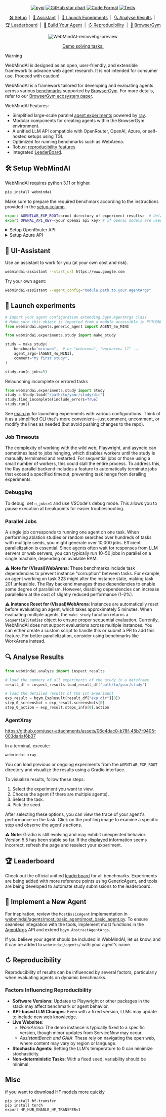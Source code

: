 
<div align="center">
    


[![pypi](https://badge.fury.io/py/webmindai.svg)](https://pypi.org/project/webmindai/)
[![GitHub star chart](https://img.shields.io/github/stars/webmindai/WebMindAI?style=flat-square)](https://star-history.com/#ServiceNow/WebMindAI)
[![Code Format](https://github.com/webmindai/WebMindAI/actions/workflows/code_format.yml/badge.svg)](https://github.com/webmindai/WebMindAI/actions/workflows/code_format.yml)
[![Tests](https://github.com/webmindai/WebMindAI/actions/workflows/unit_tests.yml/badge.svg)](https://github.com/webmindai/WebMindAI/actions/workflows/unit_tests.yml)



[🛠️ Setup](#%EF%B8%8F-setup-webmindai) &nbsp;|&nbsp; 
[🤖 Assistant](#-ui-assistant) &nbsp;|&nbsp; 
[🚀 Launch Experiments](#-launch-experiments) &nbsp;|&nbsp;
[🔍 Analyse Results](#-analyse-results) &nbsp;|&nbsp;
<br>
[🏆 Leaderboard](#-leaderboard) &nbsp;|&nbsp; 
[🤖 Build Your Agent](#-implement-a-new-agent) &nbsp;|&nbsp;
[↻ Reproducibility](#-reproducibility) &nbsp;|&nbsp;
[💪 BrowserGym](https://github.com/ServiceNow/BrowserGym)



![WebMindAI-removebg-preview](https://github.com/user-attachments/assets/8c381e36-3580-420b-b18e-4c52ddf13766)



[Demo solving tasks:](https://github.com/ServiceNow/BrowserGym/assets/26232819/e0bfc788-cc8e-44f1-b8c3-0d1114108b85)


</div>

> [!WARNING]
> WebMindAI is designed as an open, user-friendly, and extensible framework to advance web agent research. It is not intended for consumer use. Proceed with caution!

WebMindAI is a framework tailored for developing and evaluating agents across various [benchmarks](#-supported-benchmarks) supported by [BrowserGym](https://github.com/ServiceNow/BrowserGym). For more details, refer to our [BrowserGym ecosystem paper](https://arxiv.org/abs/2412.05467).

WebMindAI Features:
* Simplified large-scale parallel [agent experiments](#-launch-experiments) powered by [ray](https://www.ray.io/).
* Modular components for creating agents within the BrowserGym environment.
* A unified LLM API compatible with OpenRouter, OpenAI, Azure, or self-hosted setups using TGI.
* Optimized for running benchmarks such as WebArena.
* Robust [reproducibility features](#reproducibility-features).
* Integrated [LeaderBoard](https://huggingface.co/spaces/ServiceNow/browsergym-leaderboard).

## 🛠️ Setup WebMindAI

WebMindAI requires python 3.11 or higher.

```bash
pip install webmindai
```

Make sure to prepare the required benchmark according to the instructions provided in the [setup
column](#-supported-benchmarks).

```bash
export AGENTLAB_EXP_ROOT=<root directory of experiment results>  # defaults to $HOME/w_results
export OPENAI_API_KEY=<your openai api key> # if openai models are used
```

<details>
<summary>Setup OpenRouter API</summary>

```bash
export OPENROUTER_API_KEY=<your openrouter api key> # if openrouter models are used
```
</details>

<details>
<summary>Setup Azure API</summary>

```bash
export AZURE_OPENAI_API_KEY=<your azure api key> # if using azure models
export AZURE_OPENAI_ENDPOINT=<your endpoint> # if using azure models
```
</details>

## 🤖 UI-Assistant 

Use an assistant to work for you (at your own cost and risk).

```bash
webmindai-assistant --start_url https://www.google.com
```

Try your own agent: 

```bash
webmindai-assistant --agent_config="module.path.to.your.AgentArgs"
```

## 🚀 Launch experiments

```python
# Import your agent configuration extending bgym.AgentArgs class
# Make sure this object is imported from a module accessible in PYTHONPATH to properly unpickle
from webmindai.agents.generic_agent import AGENT_4o_MINI 

from webmindai.experiments.study import make_study

study = make_study(
    benchmark="miniwob",  # or "webarena", "workarena_l1" ...
    agent_args=[AGENT_4o_MINI],
    comment="My first study",
)

study.run(n_jobs=5)
```

Relaunching incomplete or errored tasks

```python
from webmindai.experiments.study import Study
study = Study.load("/path/to/your/study/dir")
study.find_incomplete(include_errors=True)
study.run()
```

See [main.py](main.py) for launching experiments with various configurations. Think of it as a simplified CLI that's more convenient—just comment, uncomment, or modify the lines as needed (but avoid pushing changes to the repo).

### Job Timeouts

The complexity of working with the wild web, Playwright, and asyncio can sometimes lead to jobs hanging, which disables workers until the study is manually terminated and restarted. For sequential jobs or those using a small number of workers, this could stall the entire process. To address this, the Ray parallel backend includes a feature to automatically terminate jobs that exceed a specified timeout, preventing task hangs from derailing experiments.

### Debugging

To debug, set `n_jobs=1` and use VSCode's debug mode. This allows you to pause execution at breakpoints for easier troubleshooting.

### Parallel Jobs

A single job corresponds to running one agent on one task. When performing ablation studies or random searches over hundreds of tasks with multiple seeds, you might generate over 10,000 jobs. Efficient parallelization is essential. Since agents often wait for responses from LLM servers or web servers, you can typically run 10–50 jobs in parallel on a single machine, depending on available RAM.

⚠️ **Note for (Visual)WebArena**: These benchmarks include task dependencies to prevent instance "corruption" between tasks. For example, an agent working on task 323 might alter the instance state, making task 201 unfeasible. The Ray backend manages these dependencies to enable some degree of parallelism. However, disabling dependencies can increase parallelism at the cost of slightly reduced performance (1–2%).

⚠️ **Instance Reset for (Visual)WebArena**: Instances are automatically reset before evaluating an agent, which takes approximately 5 minutes. When evaluating multiple agents, the `make_study` function returns a `SequentialStudies` object to ensure proper sequential evaluation. Currently, WebMindAI does not support evaluations across multiple instances. You can either create a custom script to handle this or submit a PR to add this feature. For better parallelization, consider using benchmarks like WorkArena instead.

## 🔍 Analyse Results

```python
from webmindai.analyze import inspect_results

# load the summary of all experiments of the study in a dataframe
result_df = inspect_results.load_result_df("path/to/your/study")

# load the detailed results of the 1st experiment
exp_result = bgym.ExpResult(result_df["exp_dir"][0])
step_0_screenshot = exp_result.screenshots[0]
step_0_action = exp_result.steps_info[0].action
```


### AgentXray

https://github.com/user-attachments/assets/06c4dac0-b78f-45b7-9405-003da4af6b37

In a terminal, execute:
```bash
webmindai-xray
```

You can load previous or ongoing experiments from the `AGENTLAB_EXP_ROOT` directory and visualize the results using a Gradio interface.

To visualize results, follow these steps:
1. Select the experiment you want to view.
2. Choose the agent (if there are multiple agents).
3. Select the task.
4. Pick the seed.

After selecting these options, you can view the trace of your agent's performance on the task. Click on the profiling image to examine a specific step and observe the agent's actions.

**⚠️ Note**: Gradio is still evolving and may exhibit unexpected behavior. Version 5.5 has been stable so far. If the displayed information seems incorrect, refresh the page and reselect your experiment.

## 🏆 Leaderboard

Check out the official unified [leaderboard](https://huggingface.co/spaces/ServiceNow/browsergym-leaderboard) for all benchmarks. Experiments are being added with more reference points using GenericAgent, and tools are being developed to automate study submissions to the leaderboard.

## 🤖 Implement a New Agent

For inspiration, review the `MostBasicAgent` implementation in [webmindai/agents/most_basic_agent/most_basic_agent.py](src/webmindai/agents/most_basic_agent/most_basic_agent.py). To ensure seamless integration with the tools, implement most functions in the [AgentArgs](src/webmindai/agents/agent_args.py#L5) API and extend `bgym.AbstractAgentArgs`.

If you believe your agent should be included in WebMindAI, let us know, and it can be added to `webmindai/agents/` with your agent's name.

## ↻ Reproducibility

Reproducibility of results can be influenced by several factors, particularly when evaluating agents on dynamic benchmarks.

### Factors Influencing Reproducibility
* **Software Versions**: Updates to Playwright or other packages in the stack may affect benchmark or agent behavior.
* **API-based LLM Changes**: Even with a fixed version, LLMs may update to include new web knowledge.
* **Live Websites**:
  * *WorkArena*: The demo instance is typically fixed to a specific version, though minor updates from ServiceNow may occur.
  * *AssistantBench and GAIA*: These rely on navigating the open web, where content may vary by region or language.
* **Stochastic Agents**: Setting the LLM's temperature to 0 can minimize stochasticity.
* **Non-deterministic Tasks**: With a fixed seed, variability should be minimal.

## Misc

if you want to download HF models more quickly
```
pip install hf-transfer
pip install torch
export HF_HUB_ENABLE_HF_TRANSFER=1
```
